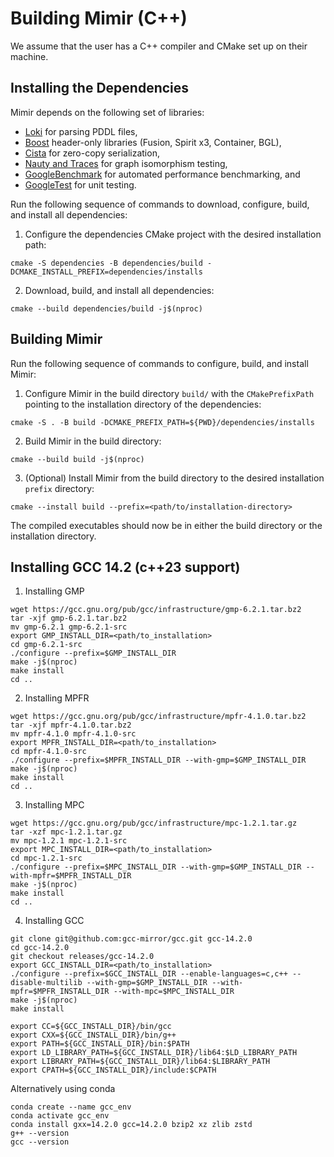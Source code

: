 # Building Mimir (C++)

We assume that the user has a C++ compiler and CMake set up on their machine.

## Installing the Dependencies

Mimir depends on the following set of libraries:

- [Loki](https://github.com/drexlerd/Loki) for parsing PDDL files,
- [Boost](https://www.boost.org/) header-only libraries (Fusion, Spirit x3, Container, BGL),
- [Cista](https://github.com/felixguendling/cista/) for zero-copy serialization,
- [Nauty and Traces](https://users.cecs.anu.edu.au/~bdm/nauty/) for graph isomorphism testing,
- [GoogleBenchmark](https://github.com/google/benchmark) for automated performance benchmarking, and
- [GoogleTest](https://github.com/google/googletest) for unit testing.

Run the following sequence of commands to download, configure, build, and install all dependencies:

1. Configure the dependencies CMake project with the desired installation path:
```console
cmake -S dependencies -B dependencies/build -DCMAKE_INSTALL_PREFIX=dependencies/installs
```
2. Download, build, and install all dependencies:
```console
cmake --build dependencies/build -j$(nproc)
```

## Building Mimir

Run the following sequence of commands to configure, build, and install Mimir:

1. Configure Mimir in the build directory `build/` with the `CMakePrefixPath` pointing to the installation directory of the dependencies:
```console
cmake -S . -B build -DCMAKE_PREFIX_PATH=${PWD}/dependencies/installs
```
2. Build Mimir in the build directory:
```console
cmake --build build -j$(nproc)
```
3. (Optional) Install Mimir from the build directory to the desired installation `prefix` directory:
```console
cmake --install build --prefix=<path/to/installation-directory>
```

The compiled executables should now be in either the build directory or the installation directory.

## Installing GCC 14.2 (c++23 support)

1. Installing GMP

```console
wget https://gcc.gnu.org/pub/gcc/infrastructure/gmp-6.2.1.tar.bz2
tar -xjf gmp-6.2.1.tar.bz2
mv gmp-6.2.1 gmp-6.2.1-src
export GMP_INSTALL_DIR=<path/to_installation>
cd gmp-6.2.1-src
./configure --prefix=$GMP_INSTALL_DIR
make -j$(nproc)
make install
cd ..
```

2. Installing MPFR

```console
wget https://gcc.gnu.org/pub/gcc/infrastructure/mpfr-4.1.0.tar.bz2
tar -xjf mpfr-4.1.0.tar.bz2
mv mpfr-4.1.0 mpfr-4.1.0-src
export MPFR_INSTALL_DIR=<path/to_installation>
cd mpfr-4.1.0-src
./configure --prefix=$MPFR_INSTALL_DIR --with-gmp=$GMP_INSTALL_DIR
make -j$(nproc)
make install
cd ..
```

3. Installing MPC

```console
wget https://gcc.gnu.org/pub/gcc/infrastructure/mpc-1.2.1.tar.gz
tar -xzf mpc-1.2.1.tar.gz
mv mpc-1.2.1 mpc-1.2.1-src
export MPC_INSTALL_DIR=<path/to_installation>
cd mpc-1.2.1-src
./configure --prefix=$MPC_INSTALL_DIR --with-gmp=$GMP_INSTALL_DIR --with-mpfr=$MPFR_INSTALL_DIR
make -j$(nproc)
make install
cd ..
```

4. Installing GCC

```console
git clone git@github.com:gcc-mirror/gcc.git gcc-14.2.0
cd gcc-14.2.0
git checkout releases/gcc-14.2.0
export GCC_INSTALL_DIR=<path/to_installation>
./configure --prefix=$GCC_INSTALL_DIR --enable-languages=c,c++ --disable-multilib --with-gmp=$GMP_INSTALL_DIR --with-mpfr=$MPFR_INSTALL_DIR --with-mpc=$MPC_INSTALL_DIR
make -j$(nproc)
make install

export CC=${GCC_INSTALL_DIR}/bin/gcc
export CXX=${GCC_INSTALL_DIR}/bin/g++
export PATH=${GCC_INSTALL_DIR}/bin:$PATH
export LD_LIBRARY_PATH=${GCC_INSTALL_DIR}/lib64:$LD_LIBRARY_PATH
export LIBRARY_PATH=${GCC_INSTALL_DIR}/lib64:$LIBRARY_PATH
export CPATH=${GCC_INSTALL_DIR}/include:$CPATH
```

Alternatively using conda

```console
conda create --name gcc_env
conda activate gcc_env
conda install gxx=14.2.0 gcc=14.2.0 bzip2 xz zlib zstd
g++ --version
gcc --version
```